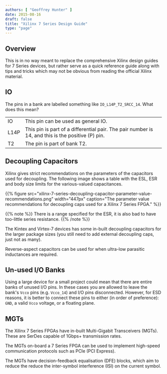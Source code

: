 ```yaml
---
authors: [ "Geoffrey Hunter" ]
date: 2015-08-16
draft: false
title: "Xilinx 7 Series Design Guide"
type: "page"
---
```


## Overview

This is in no way meant to replace the comprehensive Xilinx design guides for 7 Series devices, but rather serve as a quick reference guide along with tips and tricks which may not be obvious from reading the official Xilinx material.

## IO

The pins in a bank are labelled something like `IO_L14P_T2_SRCC_14`. What does this mean?

<table>
  <tbody>
    <tr>
      <td>IO</td>
      <td>This pin can be used as general IO.</td>
    </tr>
    <tr>
      <td>L14P</td>
      <td>This pin is part of a differential pair. The pair number is 14, and this is the positive (P) pin.</td>
    </tr>
    <tr>
      <td>T2</td>
      <td>The pin is part of bank T2.</td>
    </tr>
  </tbody>
</table>

## Decoupling Capacitors

Xilinx gives strict recommendations on the parameters of the capacitors used for decoupling. The following image shows a table with the ESL, ESR and body size limits for the various-valued capacitances.

{{% figure src="xilinx-7-series-decoupling-capacitor-parameter-value-recommendations.png" width="447px" caption="The parameter value recommendations for decoupling caps used for a Xilinx 7 Series FPGA." %}}

{{% note %}}
There is a range specified for the ESR, it is also bad to have too-little series resistance.
{{% /note %}}

The Kintex and Virtex-7 devices has some in-built decoupling capacitors for the larger package sizes (you still need to add external decoupling caps, just not as many).

Reverse-aspect capacitors can be used for when ultra-low parasitic inductances are required.

## Un-used I/O Banks

Using a large device for a small project could mean that there are entire banks of unused I/O pins. In these cases you are allowed to leave the bank's `Vcco` pins (e.g. `Vcco_14`) and I/O pins disconnected. However, for ESD reasons, it is better to connect these pins to either (in order of preference): `GND`, a valid `Vcco` voltage, or a floating plane.

## MGTs

The Xilinx 7 Series FPGAs have in-built Multi-Gigabit Transceivers (MGTs). These are SerDes capable of 1Gbps+ transmission rates.

The MGTs on-board a 7 Series FPGA can be used to implement high-speed communication protocols such as PCIe (PCI Express).

The MGTs have decision-feedback equalisation (DFE) blocks, which aim to reduce the reduce the inter-symbol interference (ISI) on the current symbol.
